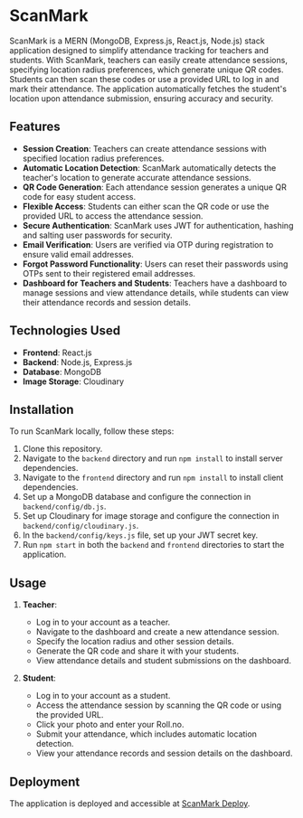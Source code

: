 # ScanMark

ScanMark is a MERN (MongoDB, Express.js, React.js, Node.js) stack application designed to simplify attendance tracking for teachers and students. With ScanMark, teachers can easily create attendance sessions, specifying location radius preferences, which generate unique QR codes. Students can then scan these codes or use a provided URL to log in and mark their attendance. The application automatically fetches the student's location upon attendance submission, ensuring accuracy and security. 

## Features

- **Session Creation**: Teachers can create attendance sessions with specified location radius preferences.
- **Automatic Location Detection**: ScanMark automatically detects the teacher's location to generate accurate attendance sessions.
- **QR Code Generation**: Each attendance session generates a unique QR code for easy student access.
- **Flexible Access**: Students can either scan the QR code or use the provided URL to access the attendance session.
- **Secure Authentication**: ScanMark uses JWT for authentication, hashing and salting user passwords for security.
- **Email Verification**: Users are verified via OTP during registration to ensure valid email addresses.
- **Forgot Password Functionality**: Users can reset their passwords using OTPs sent to their registered email addresses.
- **Dashboard for Teachers and Students**: Teachers have a dashboard to manage sessions and view attendance details, while students can view their attendance records and session details.

## Technologies Used

- **Frontend**: React.js
- **Backend**: Node.js, Express.js
- **Database**: MongoDB
- **Image Storage**: Cloudinary

## Installation

To run ScanMark locally, follow these steps:

1. Clone this repository.
2. Navigate to the `backend` directory and run `npm install` to install server dependencies.
3. Navigate to the `frontend` directory and run `npm install` to install client dependencies.
4. Set up a MongoDB database and configure the connection in `backend/config/db.js`.
5. Set up Cloudinary for image storage and configure the connection in `backend/config/cloudinary.js`.
6. In the `backend/config/keys.js` file, set up your JWT secret key.
7. Run `npm start` in both the `backend` and `frontend` directories to start the application.

## Usage

1. **Teacher**: 
   - Log in to your account as a teacher.
   - Navigate to the dashboard and create a new attendance session.
   - Specify the location radius and other session details.
   - Generate the QR code and share it with your students.
   - View attendance details and student submissions on the dashboard.

2. **Student**:
   - Log in to your account as a student.
   - Access the attendance session by scanning the QR code or using the provided URL.
   - Click your photo and enter your Roll.no.
   - Submit your attendance, which includes automatic location detection.
   - View your attendance records and session details on the dashboard.

## Deployment

The application is deployed and accessible at [ScanMark Deploy](https://scanmark-deploy.onrender.com).

